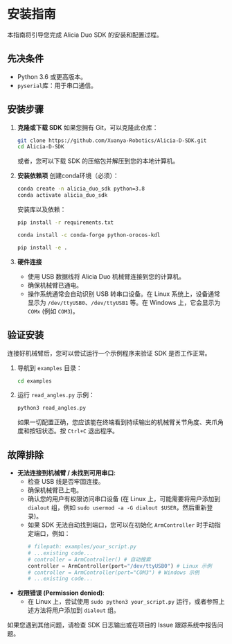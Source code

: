 # 安装指南

本指南将引导您完成 Alicia Duo SDK 的安装和配置过程。

## 先决条件

*   Python 3.6 或更高版本。
*   `pyserial`库：用于串口通信。

## 安装步骤

1.  **克隆或下载 SDK**
    如果您拥有 Git，可以克隆此仓库：
    ```bash
    git clone https://github.com/Xuanya-Robotics/Alicia-D-SDK.git
    cd Alicia-D-SDK
    ```
    或者，您可以下载 SDK 的压缩包并解压到您的本地计算机。

2.  **安装依赖项**
    创建conda环境（必须）：
    ```bash
    conda create -n alicia_duo_sdk python=3.8
    conda activate alicia_duo_sdk
    ```
    安装库以及依赖：
    ```bash
    pip install -r requirements.txt

    conda install -c conda-forge python-orocos-kdl

    pip install -e .
    ```


3.  **硬件连接**
    *   使用 USB 数据线将 Alicia Duo 机械臂连接到您的计算机。
    *   确保机械臂已通电。
    *   操作系统通常会自动识别 USB 转串口设备。在 Linux 系统上，设备通常显示为 `/dev/ttyUSB0`、`/dev/ttyUSB1` 等。在 Windows 上，它会显示为 `COMx` (例如 `COM3`)。

## 验证安装

连接好机械臂后，您可以尝试运行一个示例程序来验证 SDK 是否工作正常。

1.  导航到 `examples` 目录：
    ```bash
    cd examples
    ```

2.  运行 `read_angles.py` 示例：
    ```bash
    python3 read_angles.py
    ```
    如果一切配置正确，您应该能在终端看到持续输出的机械臂关节角度、夹爪角度和按钮状态。按 `Ctrl+C` 退出程序。

## 故障排除

*   **无法连接到机械臂 / 未找到可用串口**:
    *   检查 USB 线是否牢固连接。
    *   确保机械臂已上电。
    *   确认您的用户有权限访问串口设备 (在 Linux 上，可能需要将用户添加到 `dialout` 组，例如 `sudo usermod -a -G dialout $USER`，然后重新登录)。
    *   如果 SDK 无法自动找到端口，您可以在初始化 `ArmController` 时手动指定端口，例如：
        ```python
        # filepath: examples/your_script.py
        # ...existing code...
        # controller = ArmController() # 自动搜索
        controller = ArmController(port="/dev/ttyUSB0") # Linux 示例
        # controller = ArmController(port="COM3") # Windows 示例
        # ...existing code...
        ```
*   **权限错误 (Permission denied)**:
    *   在 Linux 上，尝试使用 `sudo python3 your_script.py` 运行，或者参照上述方法将用户添加到 `dialout` 组。

如果您遇到其他问题，请检查 SDK 日志输出或在项目的 Issue 跟踪系统中报告问题。
